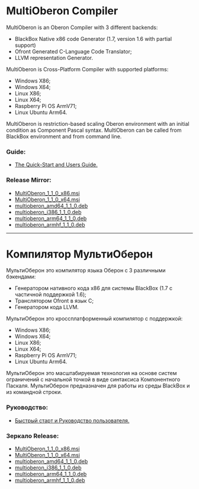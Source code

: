 ﻿# MultiOberon Compiler

MultiOberon is an Oberon Compiler with 3 different backends:
* BlackBox Native x86 code Generator (1.7, version 1.6 with partial support)
* Ofront Generated C-Language Code Translator;
* LLVM representation Generator.

MultiOberon is Cross-Platform Compiler with supported platforms:
* Windows X86;
* Windows X64;
* Linux X86;
* Linux X64;
* Raspberry Pi OS ArmV71;
* Linux Ubuntu Arm64.

MultiOberon is restriction-based scaling Oberon environment with an initial condition as Component Pascal syntax.
MultiOberon can be called from BlackBox environment and from command line.


### Guide:
* [The Quick-Start and Users Guide.](https://github.com/dvdagaev/Mob/blob/master/doc/MultiOberonCompilerUserGuide.pdf)

### Release Mirror:
* [MultiOberon_1_1_0_x86.msi](https://cloud.mail.ru/public/HX8c/cdqgVwJEe)
* [MultiOberon_1_1_0_x64.msi](https://cloud.mail.ru/public/nedW/D1a6uFMe6)
* [multioberon_amd64_1_1_0.deb](https://cloud.mail.ru/public/3wUD/NY8NmJmoD)
* [multioberon_i386_1_1_0.deb](https://cloud.mail.ru/public/UU1F/HgxxLtebZ)
* [multioberon_arm64_1_1_0.deb](https://cloud.mail.ru/public/PkrE/6bEvDKMRD)
* [multioberon_armhf_1_1_0.deb](https://cloud.mail.ru/public/kPwK/x861n5MWx)

---

# Компилятор МультиОберон

МультиОберон это компилятор языка Оберон с 3 различными бэкендами:
* Генератором нативного кода x86 для системы BlackBox (1.7 с частичной поддержкой 1.6);
* Транслятором Ofront в язык C;
* Генератором кода LLVM.

МультиОберон это кроссплатформенный компилятор с поддержкой:
* Windows X86;
* Windows X64;
* Linux X86;
* Linux X64;
* Raspberry Pi OS ArmV71;
* Linux Ubuntu Arm64.

МультиОберон это масштабируемая технология на основе систем ограничений с начальной точкой в виде синтаксиса Компонентного Паскаля.
МультиОберон предназначен для работы из среды BlackBox и из командной строки.

### Руководство:
* [Быстрый старт и Руководство пользователя.](https://github.com/dvdagaev/Mob/blob/master/doc/MultiOberonCompilerUserGuide_ru.pdf)

### Зеркало Release:
* [MultiOberon_1_1_0_x86.msi](https://cloud.mail.ru/public/HX8c/cdqgVwJEe)
* [MultiOberon_1_1_0_x64.msi](https://cloud.mail.ru/public/nedW/D1a6uFMe6)
* [multioberon_amd64_1_1_0.deb](https://cloud.mail.ru/public/3wUD/NY8NmJmoD)
* [multioberon_i386_1_1_0.deb](https://cloud.mail.ru/public/UU1F/HgxxLtebZ)
* [multioberon_arm64_1_1_0.deb](https://cloud.mail.ru/public/PkrE/6bEvDKMRD)
* [multioberon_armhf_1_1_0.deb](https://cloud.mail.ru/public/kPwK/x861n5MWx)
